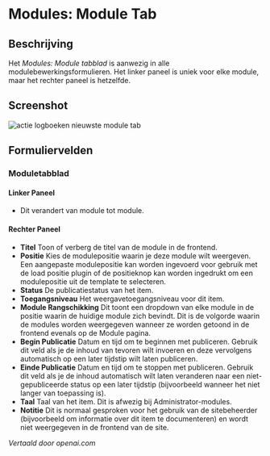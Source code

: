 <!-- Filename: Help6.x:Modules_Module_Tab  / Display title: Modules: Module Tab -->
# Modules: Module Tab

## Beschrijving

Het *Modules: Module tabblad* is aanwezig in alle modulebewerkingsformulieren. Het linker paneel is uniek voor elke module, maar het rechter paneel is hetzelfde.

## Screenshot

![actie logboeken nieuwste module tab](../../../nl/images/modules/modules-custom-module-tab.png)

## Formuliervelden

### Moduletabblad

#### Linker Paneel

- Dit verandert van module tot module.

#### Rechter Paneel

- **Titel** Toon of verberg de titel van de module in de frontend.
- **Positie** Kies de modulepositie waarin je deze module wilt weergeven. Een aangepaste modulepositie kan worden ingevoerd voor gebruik met de load positie plugin of de positieknop kan worden ingedrukt om een modulepositie uit de template te selecteren.
- **Status** De publicatiestatus van het item.
- **Toegangsniveau** Het weergavetoegangsniveau voor dit item.
- **Module Rangschikking** Dit toont een dropdown van elke module in de positie waarin de huidige module zich bevindt. Dit is de volgorde waarin de modules worden weergegeven wanneer ze worden getoond in de frontend evenals op de Module pagina.
- **Begin Publicatie** Datum en tijd om te beginnen met publiceren. Gebruik dit veld als je de inhoud van tevoren wilt invoeren en deze vervolgens automatisch op een later tijdstip wilt laten publiceren.
- **Einde Publicatie** Datum en tijd om te stoppen met publiceren. Gebruik dit veld als je de inhoud automatisch wilt laten veranderen naar een niet-gepubliceerde status op een later tijdstip (bijvoorbeeld wanneer het niet langer van toepassing is).
- **Taal** Taal van het item. Dit is afwezig bij Administrator-modules.
- **Notitie** Dit is normaal gesproken voor het gebruik van de sitebeheerder (bijvoorbeeld om informatie over dit item te documenteren) en wordt niet weergegeven in de frontend van de site.

*Vertaald door openai.com*


